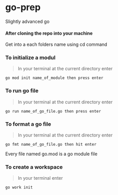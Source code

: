 # go-prep

Slightly advanced go

#### After cloning the repo into your machine

Get into a each folders name using cd command

### To initialize a modul

> In your terminal at the current directory enter

```
go mod init name_of_module then press enter
```

### To run go file

> In your terminal at the current directory enter

```
go run name_of_go_file.go then press enter
```

### To format a go file

> In your terminal at the current directory enter

`go fmt name_of_go_file.go then hit enter`

Every file named go.mod is a go module file

### To create a workspace

> In your terminal enter

```
go work init
```

